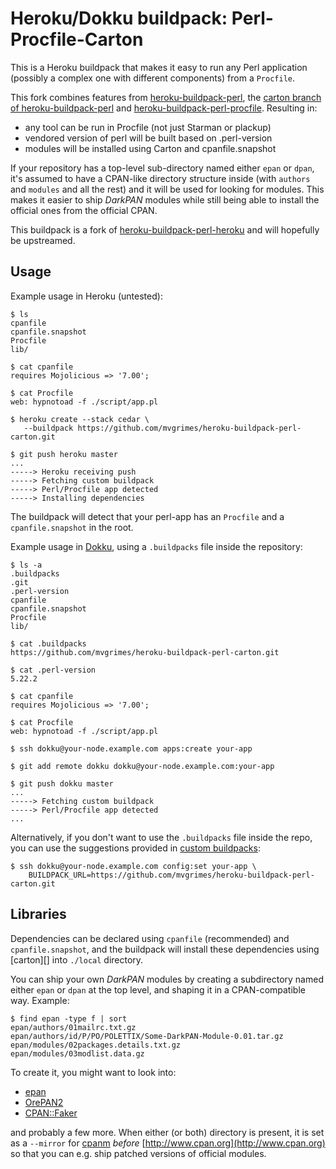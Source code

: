 Heroku/Dokku buildpack: Perl-Procfile-Carton
=====================================

This is a Heroku buildpack that makes it easy to run any Perl application
(possibly a complex one with different components) from a `Procfile`.

This fork combines features from [heroku-buildpack-perl][hbp], the
[carton branch of heroku-buildpack-perl][hbpc] and
[heroku-buildpack-perl-procfile][hbpp]. Resulting in:

- any tool can be run in Procfile (not just Starman or plackup)
- vendored version of perl will be built based on .perl-version
- modules will be installed using Carton and cpanfile.snapshot

If your repository has a top-level sub-directory named either `epan` or
`dpan`, it's assumed to have a CPAN-like directory structure inside (with
`authors` and `modules` and all the rest) and it will be used for looking
for modules. This makes it easier to ship *DarkPAN* modules while still
being able to install the official ones from the official CPAN.

This buildpack is a fork of [heroku-buildpack-perl-heroku][hbpp] and will
hopefully be upstreamed.

Usage
-----

Example usage in Heroku (untested):

    $ ls
    cpanfile
    cpanfile.snapshot
    Procfile
    lib/

    $ cat cpanfile
    requires Mojolicious => '7.00';

    $ cat Procfile
    web: hypnotoad -f ./script/app.pl

    $ heroku create --stack cedar \
       --buildpack https://github.com/mvgrimes/heroku-buildpack-perl-carton.git

    $ git push heroku master
    ...
    -----> Heroku receiving push
    -----> Fetching custom buildpack
    -----> Perl/Procfile app detected
    -----> Installing dependencies

The buildpack will detect that your perl-app has an `Procfile`
and a `cpanfile.snapshot` in the root.

Example usage in [Dokku][], using a `.buildpacks` file inside the
repository:

    $ ls -a
    .buildpacks
    .git
    .perl-version
    cpanfile
    cpanfile.snapshot
    Procfile
    lib/

    $ cat .buildpacks
    https://github.com/mvgrimes/heroku-buildpack-perl-carton.git

    $ cat .perl-version
    5.22.2

    $ cat cpanfile
    requires Mojolicious => '7.00';

    $ cat Procfile
    web: hypnotoad -f ./script/app.pl

    $ ssh dokku@your-node.example.com apps:create your-app

    $ git add remote dokku dokku@your-node.example.com:your-app

    $ git push dokku master
    ...
    -----> Fetching custom buildpack
    -----> Perl/Procfile app detected
    ...

Alternatively, if you don't want to use the `.buildpacks` file inside the
repo, you can use the suggestions provided in [custom buildpacks][]:

    $ ssh dokku@your-node.example.com config:set your-app \
        BUILDPACK_URL=https://github.com/mvgrimes/heroku-buildpack-perl-carton.git


Libraries
---------

Dependencies can be declared using `cpanfile` (recommended) and
`cpanfile.snapshot`, and the buildpack will install these dependencies using
[carton][] into `./local` directory.

You can ship your own *DarkPAN* modules by creating a subdirectory named either
`epan` or `dpan` at the top level, and shaping it in a CPAN-compatible way.
Example:

    $ find epan -type f | sort
    epan/authors/01mailrc.txt.gz
    epan/authors/id/P/PO/POLETTIX/Some-DarkPAN-Module-0.01.tar.gz
    epan/modules/02packages.details.txt.gz
    epan/modules/03modlist.data.gz

To create it, you might want to look into:

- [epan][]
- [OrePAN2][]
- [CPAN::Faker][]

and probably a few more. When either (or both) directory is present, it is
set as a `--mirror` for [cpanm][] *before*
[http://www.cpan.org](http://www.cpan.org) so that you can e.g. ship
patched versions of official modules.


[cpanm]: http://cpanmin.us
[epan]: https://github.com/polettix/epan
[OrePAN2]: https://github.com/tokuhirom/OrePAN2
[CPAN::Faker]: https://metacpan.org/pod/CPAN::Faker
[Dokku]: http://dokku.viewdocs.io/dokku/
[custom buildpacks]: http://dokku.viewdocs.io/dokku/deployment/methods/buildpacks/#specifying-a-custom-buildpack
[hbp]: https://github.com/miyagawa/heroku-buildpack-perl
[hbpp]: https://github.com/kazeburo/heroku-buildpack-perl-procfile
[hbpc]: https://github.com/miyagawa/heroku-buildpack-perl/tree/carton
